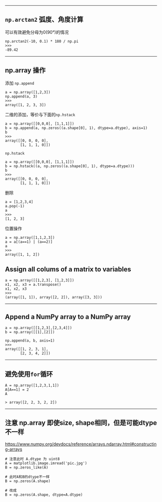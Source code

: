 
---
## `np.arctan2` 弧度、角度计算
可以有效避免分母为0(90°)的情况
```
np.arctan2(-10, 0.1) * 180 / np.pi
>>>
-89.42
```

---
## np.array 操作
添加
`np.append`
```
a = np.array([1,2,3])
np.append(a, 3)
>>>
array([1, 2, 3, 3])
```

二维的添加，等价与下面的`np.hstack`
```
a = np.array([[0,0,0], [1,1,1]])
b = np.append(a, np.zeros((a.shape[0], 1), dtype=a.dtype), axis=1)
b
>>>
array([[0, 0, 0, 0],
       [1, 1, 1, 0]])
```

`np.hstack`
```
a = np.array([[0,0,0], [1,1,1]])
b = np.hstack((a, np.zeros((a.shape[0], 1), dtype=a.dtype)))
b
>>>
array([[0, 0, 0, 0],
       [1, 1, 1, 0]])
```


删除
```
a = [1,2,3,4]
a.pop(-1)
a
>>>
[1, 2, 3]
```

位置操作
```
a = np.array([1,1,2,3])
a = a[(a==1) | (a==2)]
a
>>>
array([1, 1, 2])
```

## Assign all colums of a matrix to variables
```
a = np.array([[1,2,3], [1,2,3]])
x1, x2, x3 = a.transpose()
x1, x2, x3
>>>
(array([1, 1]), array([2, 2]), array([3, 3]))
```

---
## Append a NumPy array to a NumPy array
```
a = np.array([[1,2,3],[2,3,4]])
b = np.array([[1],[2]])

np.append(a, b, axis=1)
>>>
array([[1, 2, 3, 1],
       [2, 3, 4, 2]])
```

---
## 避免使用`for`循环
```
A = np.array([1,2,3,1,1])
A[A==1] = 2
A

> array([2, 2, 3, 2, 2])
```

---
## 注意 np.array 即使size, shape相同，但是可能dtype不一样
https://www.numpy.org/devdocs/reference/arrays.ndarray.html#constructing-arrays

```
# 注意此时 A.dtype 为 uint8
A = matplotlib.image.imread('pic.jpg')
B = np.zeros_like(A)

# 此时A和B的dtype不一样
B = np.zeros(A.shape)

# 改成
B = np.zeros(A.shape, dtype=A.dtype)
```
